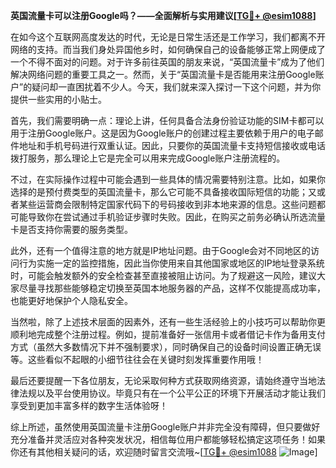 **英国流量卡可以注册Google吗？——全面解析与实用建议[[TG💪+ @esim1088](https://t.me/s/esim1088)]**

在如今这个互联网高度发达的时代，无论是日常生活还是工作学习，我们都离不开网络的支持。而当我们身处异国他乡时，如何确保自己的设备能够正常上网便成了一个不得不面对的问题。对于许多前往英国的朋友来说，“英国流量卡”成为了他们解决网络问题的重要工具之一。然而，关于“英国流量卡是否能用来注册Google账户”的疑问却一直困扰着不少人。今天，我们就来深入探讨一下这个问题，并为你提供一些实用的小贴士。

首先，我们需要明确一点：理论上讲，任何具备合法身份验证功能的SIM卡都可以用于注册Google账户。这是因为Google账户的创建过程主要依赖于用户的电子邮件地址和手机号码进行双重认证。因此，只要你的英国流量卡支持短信接收或电话拨打服务，那么理论上它是完全可以用来完成Google账户注册流程的。

不过，在实际操作过程中可能会遇到一些具体的情况需要特别注意。比如，如果你选择的是预付费类型的英国流量卡，那么它可能不具备接收国际短信的功能；又或者某些运营商会限制特定国家代码下的号码接收到非本地来源的信息。这些问题都可能导致你在尝试通过手机验证步骤时失败。因此，在购买之前务必确认所选流量卡是否支持你需要的服务类型。

此外，还有一个值得注意的地方就是IP地址问题。由于Google会对不同地区的访问行为实施一定的监控措施，因此当你使用来自其他国家或地区的IP地址登录系统时，可能会触发额外的安全检查甚至直接被阻止访问。为了规避这一风险，建议大家尽量寻找那些能够稳定切换至英国本地服务器的产品，这样不仅能提高成功率，也能更好地保护个人隐私安全。

当然啦，除了上述技术层面的因素外，还有一些生活经验上的小技巧可以帮助你更顺利地完成整个注册过程。例如，提前准备好一张信用卡或者借记卡作为备用支付方式（虽然大多数情况下并不强制要求），同时确保自己的设备时间设置正确无误等。这些看似不起眼的小细节往往会在关键时刻发挥重要作用哦！

最后还要提醒一下各位朋友，无论采取何种方式获取网络资源，请始终遵守当地法律法规以及平台使用协议。毕竟只有在一个公平公正的环境下开展活动才能让我们享受到更加丰富多样的数字生活体验呀！

综上所述，虽然使用英国流量卡注册Google账户并非完全没有障碍，但只要做好充分准备并灵活应对各种突发状况，相信每位用户都能够轻松搞定这项任务！如果你还有其他相关疑问的话，欢迎随时留言交流哦~[[TG💪+ @esim1088](https://t.me/s/esim1088) ![Image](https://i.postimg.cc/4NQfJmqS/Snipaste-2025-05-13-00-14-12.png)]